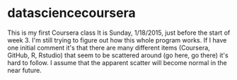 # datasciencecoursera
This is my first Coursera class
It is Sunday, 1/18/2015, just before the start of week 3.  I'm still trying to figure out how this whole program works.  If I have one initial comment it's that there are many different items (Coursera, GitHub, R, Rstudio) that seem to be scattered around (go here, go there) it's hard to follow.  I assume that the apparent scatter will become normal in the near future.

